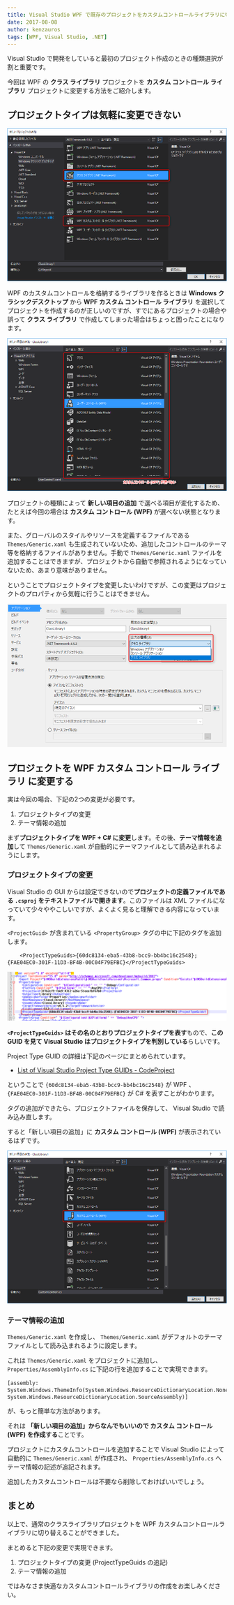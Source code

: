 ```yaml
---
title: Visual Studio WPF で既存のプロジェクトをカスタムコントロールライブラリに切り替える
date: 2017-08-08
author: kenzauros
tags: [WPF, Visual Studio, .NET]
---
```


Visual Studio で開発をしていると最初のプロジェクト作成のときの種類選択が割と重要です。

今回は WPF の **クラス ライブラリ** プロジェクトを **カスタム コントロール ライブラリ** プロジェクトに変更する方法をご紹介します。

## プロジェクトタイプは気軽に変更できない

![](images/convert-project-to-wpf-custom-control-library-1.png)

WPF のカスタムコントロールを格納するライブラリを作るときは **Windows クラシックデスクトップ** から **WPF カスタム コントロール ライブラリ** を選択してプロジェクトを作成するのが正しいのですが、すでにあるプロジェクトの場合や誤って **クラス ライブラリ** で作成してしまった場合はちょっと困ったことになります。

![](images/convert-project-to-wpf-custom-control-library-2.png)

プロジェクトの種類によって **新しい項目の追加** で選べる項目が変化するため、たとえば今回の場合は **カスタム コントロール (WPF)** が選べない状態となります。

また、グローバルのスタイルやリソースを定義するファイルである `Themes/Generic.xaml` も生成されていないため、追加したコントロールのテーマ等を格納するファイルがありません。手動で `Themes/Generic.xaml` ファイルを追加することはできますが、プロジェクトから自動で参照されるようになっていないため、あまり意味がありません。

ということでプロジェクトタイプを変更したいわけですが、この変更はプロジェクトのプロパティから気軽に行うことはできません。

![](images/convert-project-to-wpf-custom-control-library-3.png)

## プロジェクトを WPF カスタム コントロール ライブラリ に変更する

実は今回の場合、下記の2つの変更が必要です。

1. プロジェクトタイプの変更
2. テーマ情報の追加

まず**プロジェクトタイプを WPF + C# に変更**します。その後、**テーマ情報を追加**して `Themes/Generic.xaml` が自動的にテーマファイルとして読み込まれるようにします。

### プロジェクトタイプの変更

Visual Studio の GUI からは設定できないので**プロジェクトの定義ファイルである `.csproj` をテキストファイルで開きます**。このファイルは XML ファイルになっていて少々ややこしいですが、よくよく見ると理解できる内容になっています。

`<ProjectGuid>` が含まれている `<PropertyGroup>` タグの中に下記のタグを追加します。

```
    <ProjectTypeGuids>{60dc8134-eba5-43b8-bcc9-bb4bc16c2548};{FAE04EC0-301F-11D3-BF4B-00C04F79EFBC}</ProjectTypeGuids>
```

![](images/convert-project-to-wpf-custom-control-library-4.png)

**`<ProjectTypeGuids>` はその名のとおりプロジェクトタイプを表す**もので、**この GUID を見て Visual Studio はプロジェクトタイプを判別している**らしいです。

Project Type GUID の詳細は下記のページにまとめられています。

* [List of Visual Studio Project Type GUIDs - CodeProject](https://www.codeproject.com/Reference/720512/List-of-Visual-Studio-Project-Type-GUIDs)

ということで `{60dc8134-eba5-43b8-bcc9-bb4bc16c2548}` が WPF 、 `{FAE04EC0-301F-11D3-BF4B-00C04F79EFBC}` が C# を表すことがわかります。

タグの追加ができたら、プロジェクトファイルを保存して、 Visual Studio で読み込み直します。

すると「新しい項目の追加」に **カスタム コントロール (WPF)** が表示されているはずです。

![](images/convert-project-to-wpf-custom-control-library-5.png)

### テーマ情報の追加

`Themes/Generic.xaml` を作成し、 `Themes/Generic.xaml` がデフォルトのテーマファイルとして読み込まれるように設定します。

これは `Themes/Generic.xaml` をプロジェクトに追加し、 `Properties/AssemblyInfo.cs` に下記の行を追加することで実現できます。

```
[assembly: System.Windows.ThemeInfo(System.Windows.ResourceDictionaryLocation.None, System.Windows.ResourceDictionaryLocation.SourceAssembly)]
```

が、もっと簡単な方法があります。

それは **「新しい項目の追加」からなんでもいいので **カスタム コントロール (WPF)** を作成する**ことです。

プロジェクトにカスタムコントロールを追加することで Visual Studio によって自動的に `Themes/Generic.xaml` が作成され、 `Properties/AssemblyInfo.cs` へテーマ情報の記述が追記されます。

追加したカスタムコントロールは不要なら削除しておけばいいでしょう。

## まとめ

以上で、通常のクラスライブラリプロジェクトを WPF カスタムコントロールライブラリに切り替えることができました。

まとめると下記の変更で実現できます。

1. プロジェクトタイプの変更 (ProjectTypeGuids の追記)
1. テーマ情報の追加

ではみなさま快適なカスタムコントロールライブラリの作成をお楽しみください。
